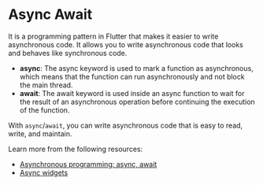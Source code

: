 # Async Await

It is a programming pattern in Flutter that makes it easier to write asynchronous code. It allows you to write asynchronous code that looks and behaves like synchronous code.

- **async**: The async keyword is used to mark a function as asynchronous, which means that the function can run asynchronously and not block the main thread.
- **await**: The await keyword is used inside an async function to wait for the result of an asynchronous operation before continuing the execution of the function.

With `async`/`await`, you can write asynchronous code that is easy to read, write, and maintain. 

Learn more from the following resources:

- [Asynchronous programming: async, await](https://dart.dev/codelabs/async-await)
- [Async widgets](https://docs.flutter.dev/development/ui/widgets/async)